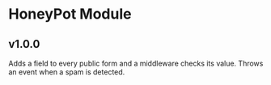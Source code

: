 # HoneyPot Module

## v1.0.0

Adds a field to every public form and a middleware checks its value.
Throws an event when a spam is detected.
